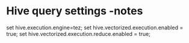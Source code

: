 # Hive query settings -notes
set hive.execution.engine=tez;
set hive.vectorized.execution.enabled = true;
set hive.vectorized.execution.reduce.enabled = true;
